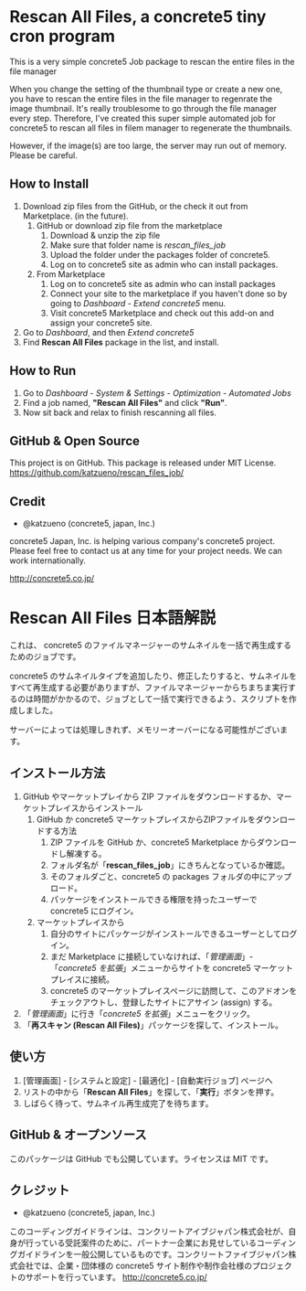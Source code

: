# Rescan All Files, a concrete5 tiny cron program

This is a very simple concrete5 Job package to rescan the entire files in the file manager

When you change the setting of the thumbnail type or create a new one, you have to rescan the entire files in the file manager to regenrate the image thumbnail. It's really troublesome to go through the file manager every step. Therefore, I've created this super simple automated job for concrete5 to rescan all files in filem manager to regenerate the thumbnails.

However, if the image(s) are too large, the server may run out of memory. Please be careful.

## How to Install

1. Download zip files from the GitHub, or the check it out from Marketplace. (in the future).
    1. GitHub or download zip file from the marketplace
        1. Download & unzip the zip file
        2. Make sure that folder name is *rescan_files_job*
        3. Upload the folder under the packages folder of concrete5.
        4. Log on to concrete5 site as admin who can install packages.
    2. From Marketplace
        1. Log on to concrete5 site as admin who can install packages
        2. Connect your site to the marketplace if you haven't done so by going to *Dashboard* - *Extend concrete5* menu.
        3. Visit concrete5 Marketplace and check out this add-on and assign your concrete5 site.
2. Go to *Dashboard*, and then *Extend concrete5*
3. Find **Rescan All Files** package in the list, and install.

## How to Run

1. Go to *Dashboard* - *System & Settings* - *Optimization* - *Automated Jobs*
2. Find a job named, **"Rescan All Files"** and click **"Run"**.
3. Now sit back and relax to finish rescanning all files.

## GitHub & Open Source

This project is on GitHub. This package is released under MIT License.
https://github.com/katzueno/rescan_files_job/


## Credit

- @katzueno (concrete5, japan, Inc.)

concrete5 Japan, Inc. is helping various company's concrete5 project. Please feel free to contact us at any time for your project needs. We can work internationally.

http://concrete5.co.jp/


# Rescan All Files 日本語解説

これは、 concrete5 のファイルマネージャーのサムネイルを一括で再生成するためのジョブです。

concrete5 のサムネイルタイプを追加したり、修正したりすると、サムネイルをすべて再生成する必要がありますが、ファイルマネージャーからちまちま実行するのは時間がかかるので、ジョブとして一括で実行できるよう、スクリプトを作成しました。

サーバーによっては処理しきれず、メモリーオーバーになる可能性がございます。


## インストール方法

1. GitHub やマーケットプレイから ZIP ファイルをダウンロードするか、マーケットプレイスからインストール
    1. GitHub か concrete5 マーケットプレイスからZIPファイルをダウンロードする方法
        1. ZIP ファイルを GitHub か、concrete5 Marketplace からダウンロードし解凍する。
        2. フォルダ名が「**rescan_files_job**」にきちんとなっているか確認。
        3. そのフォルダごと、concrete5 の packages フォルダの中にアップロード。
        4. パッケージをインストールできる権限を持ったユーザーで concrete5 にログイン。
    2. マーケットプレイスから
        1. 自分のサイトにパッケージがインストールできるユーザーとしてログイン。
        2. まだ Marketplace に接続していなければ、「*管理画面*」-「*concrete5 を拡張*」メニューからサイトを concrete5 マーケットプレイスに接続。
        3. concrete5 のマーケットプレイスページに訪問して、このアドオンをチェックアウトし、登録したサイトにアサイン (assign) する。
2. 「*管理画面*」に行き「*concrete5 を拡張*」メニューをクリック。
3. 「**再スキャン (Rescan All Files)**」パッケージを探して、インストール。

## 使い方

1. [管理画面] - [システムと設定] - [最適化] - [自動実行ジョブ] ページヘ
2. リストの中から「**Rescan All Files**」を探して、「**実行**」ボタンを押す。
3. しばらく待って、サムネイル再生成完了を待ちます。

## GitHub & オープンソース

このパッケージは GitHub でも公開しています。ライセンスは MIT です。

## クレジット

- @katzueno (concrete5, japan, Inc.)

このコーディングガイドラインは、コンクリートアイブジャパン株式会社が、自身が行っている受託案件のために、パートナー企業にお見せしているコーディングガイドラインを一般公開しているものです。コンクリートファイブジャパン株式会社では、企業・団体様の concrete5 サイト制作や制作会社様のプロジェクトのサポートを行っています。
http://concrete5.co.jp/

